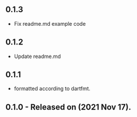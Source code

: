 ## 0.1.3
* Fix readme.md example code
## 0.1.2
* Update readme.md
## 0.1.1
* formatted according to dartfmt.

## 0.1.0 - Released on (2021 Nov 17).